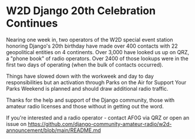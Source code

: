 # W2D Django 20th Celebration Continues

Nearing one week in, two operators of the W2D special event station honoring Django's 20th birthday have made over 400 contacts with 22 geopolitical entities on 4 continents. Over 3,000 have looked us up on QRZ, a "phone book" of radio operators. Over 2400 of those lookups were in the first two days of operating (when the bulk of contacts occurred). 

Things have slowed down with the workweek and day to day responsibilities but an activation through Parks on the Air for Support Your Parks Weekend is planned and should draw additional radio traffic. 

Thanks for the help and support of the Django community, those with amateur radio licenses and those without in getting out the word.

If you're interested and a radio operator - contact AF0G via QRZ or open an issue on https://github.com/django-community-amateur-radio/w2d-announcement/blob/main/README.md
